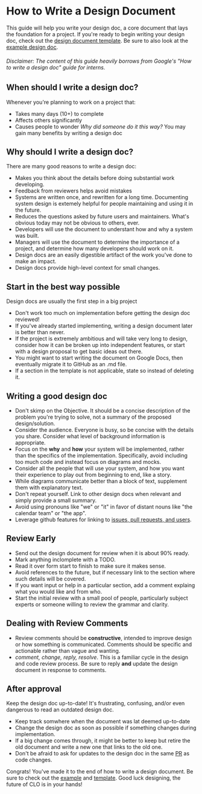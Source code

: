# How to Write a Design Document
This guide will help you write your design doc, a core document that lays the foundation for a project.
If you're ready to begin writing your design doc, check out the [design document template](/docs/design/design_template.md). Be sure to also look at the [example design doc](/docs/design/examples/smart_shoe_design.md).

###### Disclaimer: The content of this guide heavily borrows from Google's "How to write a design doc" guide for interns.

## When should I write a design doc?
Whenever you're planning to work on a project that:
- Takes many days (10+) to complete
- Affects others significantly
- Causes people to wonder *Why did someone do it this way?*
You may gain many benefits by writing a design doc

## Why should I write a design doc?
There are many good reasons to write a design doc:
- Makes you think about the details before doing substantial work developing.
- Feedback from reviewers helps avoid mistakes
- Systems are written once, and rewritten for a long time. Documenting system design is extemely helpful for people maintaining and using it in the future.
- Reduces the questions asked by future users and maintainers. What's obvious today may not be obvious to others, ever.
- Developers will use the document to understant how and why a system was built.
- Managers will use the document to determine the importance of a project, and determine how many developers should work on it.
- Design docs are an easily digestible artifact of the work you've done to make an impact.
- Design docs provide high-level context for small changes.

## Start in the best way possible
Design docs are usually the first step in a big project
- Don't work too much on implementation before getting the design doc reviewed!
- If you've already started implementing, writing a design document later is better than never.
- If the project is extremely ambitious and will take very long to design, consider how it can be broken up into independent features, or start with a design proposal to get basic ideas out there.
- You might want to start writing the document on Google Docs, then eventually migrate it to GitHub as an .md file.
- If a section in the template is not applicable, state so instead of deleting it.

## Writing a **good** design doc
- Don't skimp on the Objective. It should be a concise description of the problem you're trying to solve, not a summary of the proposed design/solution.
- Consider the audience. Everyone is busy, so be concise with the details you share. Consider what level of background information is appropriate.
- Focus on the **why** and **how** your system will be implemented, rather than the specifics of the implementation. Specifically, avoid including too much code and instead focus on diagrams and mocks.
- Consider all the people that will use your system, and how you want their experience to play out from beginning to end, like a story.
- While diagrams communicate better than a block of text, supplement them with explanatory text.
- Don't repeat yourself. Link to other design docs when relevant and simply provide a small summary.
- Avoid using pronouns like "we" or "it" in favor of distant nouns like "the calendar team" or "the app".
- Leverage github features for linking to [issues, pull requests, and users](https://docs.github.com/en/github/writing-on-github/autolinked-references-and-urls).

## Review Early
- Send out the design document for review when it is about 90% ready.
- Mark anything inclomplete with a TODO.
- Read it over form start to finish to make sure it makes sense.
- Avoid references to the future, but if necessary link to the section where such details will be covered.
- If you want input or help in a particular section, add a comment explaing what you would like and from who.
- Start the initial review with a small pool of people, particularly subject experts or someone willing to review the grammar and clarity.

## Dealing with Review Comments
- Review comments should be **constructive**, intended to improve design or how something is communicated. Comments should be specific and actionable rather than vague and wanting.
- *comment, change, reply, resolve*. This is a familiar cycle in the design and code review process. Be sure to reply **and** update the design document in response to comments.

## After approval
Keep the design doc up-to-date! It's frustrating, confusing, and/or even dangerous to read an outdated design doc.
- Keep track somwhere when the document was lat deemed up-to-date
- Change the design doc as soon as possible if something changes during implementation.
- If a big change comes through, it might be better to keep but retire the old document and write a new one that links to the old one.
- Don't be afraid to ask for updates to the design doc in the same [PR](/docs/glossary/pull_request.md) as code changes.

Congrats! You've made it to the end of how to write a design document. Be sure to check out the [example](/docs/design/examples/smart_shoe_design.md) and [template](/docs/design/design_template.md). Good luck designing, the future of CLO is in your hands!
